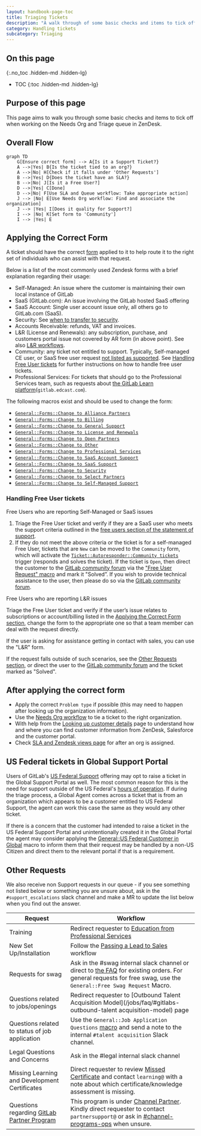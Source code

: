 ```yaml
---
layout: handbook-page-toc
title: Triaging Tickets
description: "A walk through of some basic checks and items to tick off when working on the Needs Org and Triage queue in ZenDesk."
category: Handling tickets
subcategory: Triaging
---
```


## On this page

{:.no_toc .hidden-md .hidden-lg}

- TOC
{:toc .hidden-md .hidden-lg}

## Purpose of this page

This page aims to walk you through some basic checks and items to tick off when working on the Needs Org and Triage queue in ZenDesk.

## Overall Flow

```mermaid
graph TD
    G[Ensure correct form] --> A{Is it a Support Ticket?}
    A -->|Yes| B{Is the ticket tied to an org?}
    A -->|No| H[Check if it falls under 'Other Requests']
    B -->|Yes| D{Does the ticket have an SLA?}
    B -->|No| J[Is it a Free User?]
    D -->|Yes| C[Done]
    D -->|No| F[Use SLA and Queue workflow: Take appropriate action]
    J --> |No| E[Use Needs Org workflow: Find and associate the organization]
    J --> |Yes| I[Does it quality for Support?]
    I --> |No| K[Set form to 'Community']
    I --> |Yes| E
```

## Applying the Correct Form

A ticket should have the correct [form](https://gitlab.com/gitlab-com/support/support-ops/zendesk-ticket-forms-and-fields/#ticket-form-id-numbers) applied to it to help route it to the right set of individuals who can assist with that request. 

Below is a list of the most commonly used Zendesk forms with a brief explanation regarding their usage:

- Self-Managed: An issue where the customer is maintaining their own local instance of GitLab 
- SaaS (GitLab.com): An issue involving the GitLab hosted SaaS offering
- SaaS Account: Single user account issue only, all others go to GitLab.com (SaaS).
- Security: See [when to transfer to security](/handbook/support/workflows/working_with_security.html#identifying-issues-for-transfer-to-security).
- Accounts Receivable: refunds, VAT and invoices.
- L&R (License and Renewals): any subscription, purchase, and customers portal issue not covered by AR form (in above point). See also [L&R workflows](/handbook/support/license-and-renewals/workflows/).
- Community: any ticket not entitled to support. Typically, Self-managed CE user, or SaaS free user request [not listed as supported](/support/statement-of-support.html#support-for-free-plan-users). See [Handling Free User tickets](#handling-free-user-tickets) for further instructions on how to handle free user tickets.
- Professional Services: For tickets that should go to the Professional Services team, such as requests about [the GitLab Learn platform](https://about.gitlab.com/handbook/people-group/learning-and-development/gitlab-learn/)(`gitlab.edcast.com`).


The following macros exist and should be used to change the form:
 - [`General::Forms::Change to Alliance Partners`](https://gitlab.com/search?utf8=%E2%9C%93&group_id=2573624&project_id=17008590&scope=&search_code=true&snippets=false&repository_ref=master&nav_source=navbar&search=id%3A+360063373920)
 - [`General::Forms::Change to Billing`](https://gitlab.com/search?utf8=%E2%9C%93&group_id=2573624&project_id=17008590&scope=&search_code=true&snippets=false&repository_ref=master&nav_source=navbar&search=id%3A+360063373940)
 - [`General::Forms::Change to General Support`](https://gitlab.com/search?utf8=%E2%9C%93&group_id=2573624&project_id=17008590&scope=&search_code=true&snippets=false&repository_ref=master&nav_source=navbar&search=id%3A+360063214319)
 - [`General::Forms::Change to License and Renewals`](https://gitlab.com/search?utf8=%E2%9C%93&group_id=2573624&project_id=17008590&scope=&search_code=true&snippets=false&repository_ref=master&nav_source=navbar&search=id%3A+360063373840)
 - [`General::Forms::Change to Open Partners`](https://gitlab.com/search?utf8=%E2%9C%93&group_id=2573624&project_id=17008590&scope=&search_code=true&snippets=false&repository_ref=master&nav_source=navbar&search=id%3A+360063374040)
 - [`General::Forms::Change to Other`](https://gitlab.com/search?utf8=%E2%9C%93&group_id=2573624&project_id=17008590&scope=&search_code=true&snippets=false&repository_ref=master&nav_source=navbar&search=id%3A+360063374080)
 - [`General::Forms::Change to Professional Services`](https://gitlab.com/search?utf8=%E2%9C%93&group_id=2573624&project_id=17008590&scope=&search_code=true&snippets=false&repository_ref=master&nav_source=navbar&search=id%3A+360063214199)
 - [`General::Forms::Change to SaaS Account Support`](https://gitlab.com/search?utf8=%E2%9C%93&group_id=2573624&project_id=17008590&scope=&search_code=true&snippets=false&repository_ref=master&nav_source=navbar&search=id%3A+360063373800) 
 - [`General::Forms::Change to SaaS Support`](https://gitlab.com/search?utf8=%E2%9C%93&group_id=2573624&project_id=17008590&scope=&search_code=true&snippets=false&repository_ref=master&nav_source=navbar&search=id%3A+360063214239)
 - [`General::Forms::Change to Security`](https://gitlab.com/search?utf8=%E2%9C%93&group_id=2573624&project_id=17008590&scope=&search_code=true&snippets=false&repository_ref=master&nav_source=navbar&search=id%3A+360063373880) 
 - [`General::Forms::Change to Select Partners`](https://gitlab.com/search?utf8=%E2%9C%93&group_id=2573624&project_id=17008590&scope=&search_code=true&snippets=false&repository_ref=master&nav_source=navbar&search=id%3A+360063214279)
 - [`General::Forms::Change to Self-Managed Support`](https://gitlab.com/search?utf8=%E2%9C%93&group_id=2573624&project_id=17008590&scope=&search_code=true&snippets=false&repository_ref=master&nav_source=navbar&search=id%3A+360063214139)

### Handling Free User tickets

Free Users who are reporting Self-Managed or SaaS issues

1. Triage the Free User ticket and verify if they are a SaaS user who meets the support criteria outlined in the [free users section of the statement of support](https://about.gitlab.com/support/statement-of-support.html#free-users).
1. If they do not meet the above criteria or the ticket is for a self-managed Free User, tickets that are `New` can be moved to the `Community` form, which will activate the [`Ticket::Autoresponder::Community tickets`](https://gitlab.com/search?utf8=%E2%9C%93&group_id=2573624&project_id=20010334&scope=&search_code=true&snippets=false&repository_ref=master&nav_source=navbar&search=id%3A+360073064519) trigger (responds and solves the ticket). If the ticket is `Open`, then direct the customer to the [GitLab community forum](https://forum.gitlab.com/) via the ["Free User Request" macro](https://gitlab.com/search?utf8=%E2%9C%93&group_id=2573624&project_id=17008590&scope=&search_code=true&snippets=false&repository_ref=master&nav_source=navbar&search=id%3A+360044960813) and mark it "Solved”. If you wish to provide technical assistance to the user, then please do so via the [GitLab community forum](https://forum.gitlab.com/).

Free Users who are reporting L&R issues

Triage the Free User ticket and verify if the user’s issue relates to subscriptions or account/billing listed in the [Applying the Correct Form section](#applying-the-correct-form), change the form to the appropriate one so that a team member can deal with the request directly.

If the user is asking for assistance getting in contact with sales, you can use the "L&R" form.

If the request falls outside of such scenarios, see the [Other Requests section](#other-requests), or direct the user to the [GitLab community forum](https://forum.gitlab.com/) and the ticket marked as "Solved".

## After applying the correct form

- Apply the correct `Problem type` if possible (this may need to happen after looking up the organization information).
- Use the [Needs Org workflow](associating_needs_org_tickets_with_orgs.html) to tie a ticket to the right organization.
- With help from the [Looking up customer details](looking_up_customer_account_details.html) page to understand how and where you can find customer information from ZenDesk, Salesforce and the customer portal.
- Check [SLA and Zendesk views page](sla_and_views.html) for after an org is assigned.

## US Federal tickets in Global Support Portal

Users of GitLab's [US Federal Support](https://about.gitlab.com/support/#us-federal-support) offering may opt to raise a ticket in the Global Support Portal as well. The most common reason for this is the need for support outside of the US Federal's [hours of operation](https://about.gitlab.com/support/#hours-of-operation). If during the triage process, a Global Agent comes across a ticket that is from an organization which appears to be a customer entitled to US Federal Support, the agent can work this case the same as they would any other ticket.

If there is a concern that the customer had intended to raise a ticket in the US Federal Support Portal and unintentionally created it in the Global Portal the agent may consider applying the [General::US Federal Customer in Global](https://gitlab.com/gitlab-com/support/support-ops/zendesk-macros/-/blob/master/macros/active/General/US%20Federal%20Customer%20in%20Global.yaml) macro to inform them that their request may be handled by a non-US Citizen and direct them to the relevant portal if that is a requirement.

## Other Requests

We also receive non Support requests in our queue - if you see something not listed below or something you are unsure about, ask in the `#support_escalations` slack channel and make a MR to update the list below when you find out the answer.

|Request|Workflow|
|--|--|
|Training|Redirect requester to [Education from Professional Services](/services/education/)|
|New Set Up/Installation|Follow the [Passing a Lead to Sales](/handbook/support/license-and-renewals/workflows/working_with_sales.html#specific-workflows-to-pass-to-sales) workflow|
|Requests for swag|Ask in the #swag internal slack channel or direct to [the FAQ](https://shop.gitlab.com/pages/f-a-q) for existing orders. For general requests for free swag, use the `General::Free Swag Request` Macro.|
|Questions related to jobs/openings|Redirect requester to [Outbound Talent Acquisition Model](/jobs/faq/#gitlabs-outbound-talent acquisition-model) page|
|Questions related to status of job application| Use the `General::Job Application Questions` [macro](https://gitlab.com/gitlab-com/support/support-ops/zendesk-macros/-/blob/master/macros/active/General/Job%20Application%20Questions.yaml) and send a note to the internal `#talent acquisition` Slack channel.|
|Legal Questions and Concerns|Ask in the #legal internal slack channel|
|Missing Learning and Development Certificates | Direct requester to review  [Missed Certificate](/handbook/people-group/learning-and-development/certifications/#missed-certificate) and contact `learning@` with a note about which certificate/knowledge assessment is missing. |
|Questions regarding [GitLab Partner Program](https://partners.gitlab.com/English/) | This program is under [Channel Partner](https://about.gitlab.com/handbook/resellers/). Kindly direct requester to contact `partnersupport@` or ask in [#channel-programs-ops](https://gitlab.slack.com/archives/CTM4T5BPF) when unsure. |
